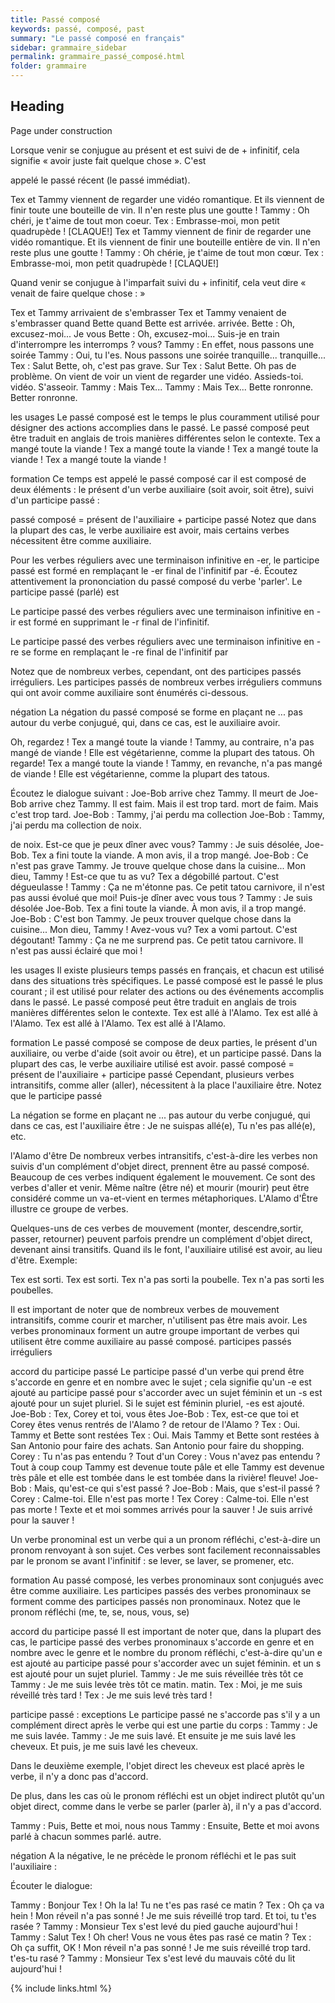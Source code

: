 ```yaml
---
title: Passé composé
keywords: passé, composé, past
summary: "Le passé composé en français"
sidebar: grammaire_sidebar
permalink: grammaire_passé_composé.html
folder: grammaire
---
```


## Heading

Page under construction



Lorsque venir se conjugue au présent et est suivi de de + infinitif, cela signifie « avoir juste fait quelque chose ». C'est


appelé le passé récent (le passé immédiat).

Tex et Tammy viennent de regarder une vidéo romantique. Et ils viennent de finir toute une bouteille de vin. Il n'en reste plus une goutte !
Tammy : Oh chéri, je t'aime de tout mon coeur.
Tex : Embrasse-moi, mon petit quadrupède ! [CLAQUE!]
Tex et Tammy viennent de finir de regarder une vidéo romantique. Et ils viennent de finir une bouteille entière de vin. Il n'en reste plus une goutte !
Tammy : Oh chérie, je t'aime de tout mon cœur.
Tex : Embrasse-moi, mon petit quadrupède ! [CLAQUE!]

Quand venir se conjugue à l'imparfait suivi du + infinitif, cela veut dire « venait de faire quelque chose : »

Tex et Tammy arrivaient de s'embrasser Tex et Tammy venaient de s'embrasser quand Bette quand Bette est arrivée. arrivée.
Bette : Oh, excusez-moi... Je vous Bette : Oh, excusez-moi... Suis-je en train d'interrompre les interromps ? vous?
Tammy : En effet, nous passons une soirée Tammy : Oui, tu l'es. Nous passons une soirée tranquille... tranquille...
Tex : Salut Bette, oh, c'est pas grave. Sur Tex : Salut Bette. Oh pas de problème. On vient de voir un vient de regarder une vidéo. Assieds-toi. vidéo. S'asseoir.
Tammy : Mais Tex... Tammy : Mais Tex... Bette ronronne. Better ronronne.


les usages
Le passé composé est le temps le plus couramment utilisé pour désigner des actions accomplies dans le passé. Le passé composé peut être traduit en anglais de trois manières différentes selon le contexte.
Tex a mangé toute la viande ! Tex a mangé toute la viande ! Tex a mangé toute la viande ! Tex a mangé toute la viande !


formation
Ce temps est appelé le passé composé car il est composé de deux éléments : le présent d'un verbe auxiliaire (soit avoir, soit être), suivi d'un participe passé :


passé composé = présent de l'auxiliaire + participe passé
Notez que dans la plupart des cas, le verbe auxiliaire est avoir, mais certains verbes nécessitent être comme auxiliaire.

Pour les verbes réguliers avec une terminaison infinitive en -er, le participe passé est formé en remplaçant le -er final de l'infinitif par -é. Écoutez attentivement la prononciation du passé composé du verbe 'parler'. Le participe passé (parlé) est

Le participe passé des verbes réguliers avec une terminaison infinitive en -ir est formé en supprimant le -r final de l'infinitif.

Le participe passé des verbes réguliers avec une terminaison infinitive en -re se forme en remplaçant le -re final de l'infinitif par


Notez que de nombreux verbes, cependant, ont des participes passés irréguliers. Les participes passés de nombreux verbes irréguliers communs qui ont avoir comme auxiliaire sont énumérés ci-dessous.

négation
La négation du passé composé se forme en plaçant ne ... pas autour du verbe conjugué, qui, dans ce cas, est le
auxiliaire avoir.

 Oh, regardez ! Tex a mangé toute la viande ! Tammy, au contraire, n'a pas mangé de viande ! Elle est végétarienne, comme la plupart des tatous. Oh regarde! Tex a mangé toute la viande ! Tammy, en revanche, n'a pas mangé de viande ! Elle est végétarienne, comme la plupart des tatous.


Écoutez le dialogue suivant :
Joe-Bob arrive chez Tammy. Il meurt de Joe-Bob arrive chez Tammy. Il est
faim. Mais il est trop tard. mort de faim. Mais c'est trop tard.
Joe-Bob : Tammy, j'ai perdu ma collection Joe-Bob : Tammy, j'ai perdu ma collection de noix.

de noix. Est-ce que je peux dîner avec vous?
Tammy : Je suis désolée, Joe-Bob. Tex a fini toute la viande. A mon avis, il a trop mangé.
Joe-Bob : Ce n'est pas grave Tammy. Je trouve quelque chose dans la cuisine... Mon dieu, Tammy ! Est-ce que tu as vu? Tex a dégobillé partout. C'est dégueulasse !
Tammy : Ça ne m'étonne pas. Ce petit tatou carnivore, il n'est pas aussi évolué que moi!
Puis-je dîner avec vous tous ?
Tammy : Je suis désolée Joe-Bob. Tex a fini toute la viande. À mon avis, il a trop mangé.
Joe-Bob : C'est bon Tammy. Je peux trouver quelque chose dans la cuisine... Mon dieu, Tammy ! Avez-vous vu? Tex a vomi partout. C'est dégoutant!
Tammy : Ça ne me surprend pas. Ce petit tatou carnivore. Il n'est pas aussi éclairé que moi !

les usages
Il existe plusieurs temps passés en français, et chacun est utilisé dans des situations très spécifiques. Le passé composé est le passé le plus courant ; il est utilisé pour relater des actions ou des événements accomplis dans le passé. Le passé composé peut être traduit en anglais de trois manières différentes selon le contexte.
Tex est allé à l'Alamo. Tex est allé à l'Alamo. Tex est allé à l'Alamo. Tex est allé à l'Alamo.

formation
Le passé composé se compose de deux parties, le présent d'un auxiliaire, ou verbe d'aide (soit avoir ou être), et un participe passé. Dans la plupart des cas, le verbe auxiliaire utilisé est avoir.
passé composé = présent de l'auxiliaire + participe passé
Cependant, plusieurs verbes intransitifs, comme aller (aller), nécessitent à la place l'auxiliaire être. Notez que le participe passé

La négation se forme en plaçant ne ... pas autour du verbe conjugué, qui dans ce cas, est l'auxiliaire être : Je ne suispas allé(e), Tu n'es pas allé(e), etc.

l'Alamo d'être
De nombreux verbes intransitifs, c'est-à-dire les verbes non suivis d'un complément d'objet direct, prennent être au passé composé. Beaucoup de ces verbes indiquent également le mouvement. Ce sont des verbes d'aller et venir. Même naître (être né) et mourir (mourir) peut être considéré comme un va-et-vient en termes métaphoriques. L'Alamo d'Être illustre ce groupe de verbes.


Quelques-uns de ces verbes de mouvement (monter, descendre,sortir, passer, retourner) peuvent parfois prendre un complément d'objet direct, devenant ainsi transitifs. Quand ils le font, l'auxiliaire utilisé est avoir, au lieu d'être. Exemple:

Tex est sorti. Tex est sorti. Tex n'a pas sorti la poubelle. Tex n'a pas sorti les poubelles.


Il est important de noter que de nombreux verbes de mouvement intransitifs, comme courir et marcher, n'utilisent pas être mais avoir. Les verbes pronominaux forment un autre groupe important de verbes qui utilisent être comme auxiliaire au passé composé.
participes passés irréguliers


accord du participe passé
Le participe passé d'un verbe qui prend être s'accorde en genre et en nombre avec le sujet ; cela signifie qu'un -e est ajouté au participe passé pour s'accorder avec un sujet féminin et un -s est ajouté pour un sujet pluriel. Si le sujet est féminin
pluriel, -es est ajouté.
Joe-Bob : Tex, Corey et toi, vous êtes Joe-Bob : Tex, est-ce que toi et Corey êtes venus
rentrés de l'Alamo ? de retour de l'Alamo ?
Tex : Oui. Tammy et Bette sont restées Tex : Oui. Mais Tammy et Bette sont restées
à San Antonio pour faire des achats. San Antonio pour faire du shopping.
Corey : Tu n'as pas entendu ? Tout d'un Corey : Vous n'avez pas entendu ? Tout à coup
coup Tammy est devenue toute pâle et elle Tammy est devenue très pâle et elle est tombée dans le
est tombée dans la rivière! fleuve!
Joe-Bob : Mais, qu'est-ce qui s'est passé ? Joe-Bob : Mais, que s'est-il passé ?
Corey : Calme-toi. Elle n'est pas morte ! Tex Corey : Calme-toi. Elle n'est pas morte ! Texte et
et moi sommes arrivés pour la sauver ! Je suis arrivé pour la sauver !

Un verbe pronominal est un verbe qui a un pronom réfléchi, c'est-à-dire un pronom renvoyant à son sujet. Ces verbes sont facilement reconnaissables par le pronom se avant l'infinitif : se lever, se laver, se promener, etc.


formation
Au passé composé, les verbes pronominaux sont conjugués avec être comme auxiliaire. Les participes passés des verbes pronominaux se forment comme des participes passés non pronominaux. Notez que le pronom réfléchi (me, te, se, nous, vous, se)


accord du participe passé
Il est important de noter que, dans la plupart des cas, le participe passé des verbes pronominaux s'accorde en genre et en nombre avec le genre et le nombre du pronom réfléchi, c'est-à-dire qu'un e est ajouté au participe passé pour s'accorder avec un sujet féminin.
et un s est ajouté pour un sujet pluriel.
Tammy : Je me suis réveillée très tôt ce Tammy : Je me suis levée très tôt ce matin.
matin.
Tex : Moi, je me suis réveillé très tard ! Tex : Je me suis levé très tard !



participe passé : exceptions
Le participe passé ne s'accorde pas s'il y a un complément direct après le verbe qui est une partie du corps : Tammy : Je me suis lavée. Tammy : Je me suis lavé. Et ensuite je me suis lavé les cheveux. Et puis, je me suis lavé les cheveux.

Dans le deuxième exemple, l'objet direct les cheveux est placé après le verbe, il n'y a donc pas d'accord.


De plus, dans les cas où le pronom réfléchi est un objet indirect plutôt qu'un objet direct, comme dans le verbe se parler (parler à), il n'y a pas d'accord.

Tammy : Puis, Bette et moi, nous nous Tammy : Ensuite, Bette et moi avons parlé à chacun sommes parlé. autre.



négation
A la négative, le ne précède le pronom réfléchi et le pas suit l'auxiliaire :



Écouter le dialogue:

Tammy : Bonjour Tex ! Oh la la! Tu ne t'es pas rasé ce matin ?
Tex : Oh ça va hein ! Mon réveil n'a pas sonné ! Je me suis réveillé trop tard. Et toi, tu t'es rasée ?
Tammy : Monsieur Tex s'est levé du pied gauche aujourd'hui !
Tammy : Salut Tex ! Oh cher! Vous ne vous êtes pas rasé ce matin ?
Tex : Oh ça suffit, OK ! Mon réveil n'a pas sonné ! Je me suis réveillé trop tard. t'es-tu rasé ?
Tammy : Monsieur Tex s'est levé du mauvais côté du lit aujourd'hui !

{% include links.html %}
